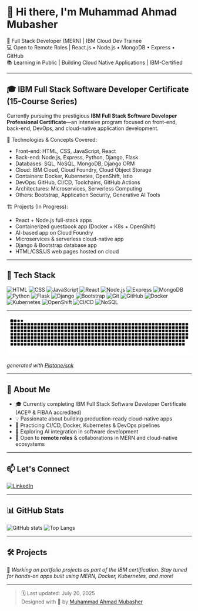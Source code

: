 # 👋 Hi there, I'm Muhammad Ahmad Mubasher

🚀 Full Stack Developer (MERN) | IBM Cloud Dev Trainee  
💻 Open to Remote Roles | React.js • Node.js • MongoDB • Express • GitHub  
📚 Learning in Public | Building Cloud Native Applications | IBM-Certified

---

## 🎓 IBM Full Stack Software Developer Certificate (15-Course Series)

Currently pursuing the prestigious **IBM Full Stack Software Developer Professional Certificate**—an intensive program focused on front-end, back-end, DevOps, and cloud-native application development.

🧠 Technologies & Concepts Covered:
- Front-end: HTML, CSS, JavaScript, React
- Back-end: Node.js, Express, Python, Django, Flask
- Databases: SQL, NoSQL, MongoDB, Django ORM
- Cloud: IBM Cloud, Cloud Foundry, Cloud Object Storage
- Containers: Docker, Kubernetes, OpenShift, Istio
- DevOps: GitHub, CI/CD, Toolchains, GitHub Actions
- Architectures: Microservices, Serverless Computing
- Others: Bootstrap, Application Security, Generative AI Tools

🏗️ Projects (In Progress):
- React + Node.js full-stack apps
- Containerized guestbook app (Docker + K8s + OpenShift)
- AI-based app on Cloud Foundry
- Microservices & serverless cloud-native app
- Django & Bootstrap database app
- HTML/CSS/JS web pages hosted on cloud

---

## 🔧 Tech Stack

![HTML](https://img.shields.io/badge/-HTML5-E34F26?logo=html5&logoColor=white)
![CSS](https://img.shields.io/badge/-CSS3-1572B6?logo=css3)
![JavaScript](https://img.shields.io/badge/-JavaScript-F7DF1E?logo=javascript&logoColor=black)
![React](https://img.shields.io/badge/-React-61DAFB?logo=react)
![Node.js](https://img.shields.io/badge/-Node.js-339933?logo=node.js&logoColor=white)
![Express](https://img.shields.io/badge/-Express-000000?logo=express&logoColor=white)
![MongoDB](https://img.shields.io/badge/-MongoDB-47A248?logo=mongodb&logoColor=white)
![Python](https://img.shields.io/badge/-Python-3776AB?logo=python&logoColor=white)
![Flask](https://img.shields.io/badge/-Flask-000000?logo=flask&logoColor=white)
![Django](https://img.shields.io/badge/-Django-092E20?logo=django&logoColor=white)
![Bootstrap](https://img.shields.io/badge/-Bootstrap-563D7C?logo=bootstrap&logoColor=white)
![Git](https://img.shields.io/badge/-Git-F05032?logo=git)
![GitHub](https://img.shields.io/badge/-GitHub-181717?logo=github)
![Docker](https://img.shields.io/badge/-Docker-2496ED?logo=docker&logoColor=white)
![Kubernetes](https://img.shields.io/badge/-Kubernetes-326CE5?logo=kubernetes&logoColor=white)
![OpenShift](https://img.shields.io/badge/-OpenShift-EE0000?logo=red-hat-open-shift&logoColor=white)
![CI/CD](https://img.shields.io/badge/-CI%2FCD-0A0A0A?logo=github-actions&logoColor=white)
![NoSQL](https://img.shields.io/badge/-NoSQL-0064a5?logo=apache-couchdb&logoColor=white)

---
<picture>
  <source media="(prefers-color-scheme: dark)" srcset="https://raw.githubusercontent.com/platane/platane/output/github-contribution-grid-snake-dark.svg">
  <source media="(prefers-color-scheme: light)" srcset="https://raw.githubusercontent.com/platane/platane/output/github-contribution-grid-snake.svg">
  <img alt="github contribution grid snake animation" src="https://raw.githubusercontent.com/platane/platane/output/github-contribution-grid-snake.svg">
</picture>

_generated with [Platane/snk](https://github.com/Platane/snk)_

---
## 🧠 About Me

- 🎓 Currently completing IBM Full Stack Software Developer Certificate (ACE® & FIBAA accredited)
- 💡 Passionate about building production-ready cloud-native apps
- 🧪 Practicing CI/CD, Docker, Kubernetes & DevOps pipelines
- 🧠 Exploring AI integration in software development
- 🤝 Open to **remote roles** & collaborations in MERN and cloud-native ecosystems

---

## 📫 Let's Connect

[![LinkedIn](https://img.shields.io/badge/-LinkedIn-blue?logo=linkedin&logoColor=white)](https://www.linkedin.com/in/muhammad-ahmad-mubasher-27b666315)

---

## 📊 GitHub Stats

![GitHub stats](https://github-readme-stats.vercel.app/api?username=Muhammad124Ahmad&show_icons=true&theme=radical)
![Top Langs](https://github-readme-stats.vercel.app/api/top-langs/?username=Muhammad124Ahmad&layout=compact&theme=radical)

---

## 🛠️ Projects

🚧 *Working on portfolio projects as part of the IBM certification. Stay tuned for hands-on apps built using MERN, Docker, Kubernetes, and more!*

---

> 🗓️ Last updated: July 20, 2025  
> Designed with 🧠 by [Muhammad Ahmad Mubasher](https://www.linkedin.com/in/muhammad-ahmad-mubasher-27b666315)
